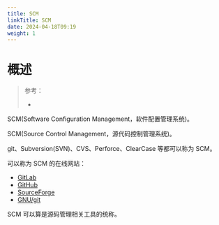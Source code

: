 ```yaml
---
title: SCM
linkTitle: SCM
date: 2024-04-18T09:19
weight: 1
---
```


# 概述

> 参考：
>
> -

SCM(Software Configuration Management，软件配置管理系统)。

SCM(Source Control Management，源代码控制管理系统)。

git、Subversion(SVN)、CVS、Perforce、ClearCase 等都可以称为 SCM。

可以称为 SCM 的在线网站：

- [GitLab](docs/2.编程/Programming%20tools/SCM/GitLab/GitLab.md)
- [GitHub](docs/2.编程/Programming%20tools/SCM/GitHub/GitHub.md)
- [SourceForge](https://sourceforge.net/)
- [GNU/git](https://git.savannah.gnu.org/)

SCM 可以算是源码管理相关工具的统称。